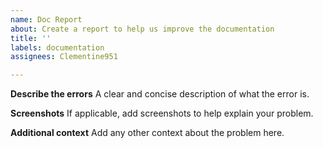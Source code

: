 ```yaml
---
name: Doc Report
about: Create a report to help us improve the documentation
title: ''
labels: documentation
assignees: Clementine951

---
```


**Describe the errors**
A clear and concise description of what the error is.

**Screenshots**
If applicable, add screenshots to help explain your problem.

**Additional context**
Add any other context about the problem here.

